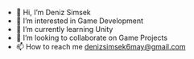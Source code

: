 - 👋 Hi, I’m Deniz Simsek
- 👀 I’m interested in Game Development
- 🌱 I’m currently learning Unity
- 💞️ I’m looking to collaborate on Game Projects
- 📫 How to reach me denizsimsek6may@gmail.com

<!---
denizsimsek1/denizsimsek1 is a ✨ special ✨ repository because its `README.md` (this file) appears on your GitHub profile.
You can click the Preview link to take a look at your changes.
--->
